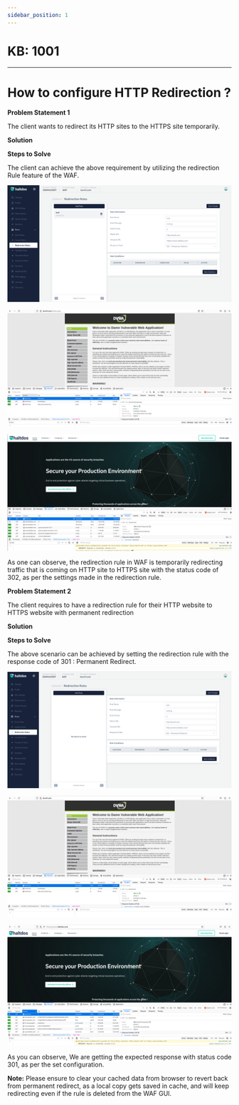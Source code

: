 ```yaml
---
sidebar_position: 1
---
```


# KB: 1001

---

# How to configure HTTP Redirection ?

**Problem Statement 1**

The client wants to redirect its HTTP sites to the HTTPS site temporarily.

**Solution**

**Steps to Solve**

The client can achieve the above requirement by utilizing the redirection Rule feature of the WAF.

![kb-1001.md](/img/waf/kb/v2/redirection_kb_1001_1.png)

![kb-1001.md](/img/waf/kb/v2/browser_kb_1001_2.png)

![kb-1001.md](/img/waf/kb/v2/browser_kb_1001_3.png)

As one can observe, the redirection rule in WAF is temporarily redirecting traffic that is coming on HTTP site to HTTPS site with the status code of 302, as per the settings made in the redirection rule.

**Problem Statement  2**

The client requires to have a redirection rule for their HTTP website to HTTPS website with permanent redirection

**Solution** 

**Steps to Solve**

The above scenario can be achieved by setting the redirection rule with the response code of 301 : Permanent Redirect.

![kb-1001.md](/img/waf/kb/v2/redirection_kb_1001_4.png)

![kb-1001.md](/img/waf/kb/v2/browser_kb_1001_5.png)

![kb-1001.md](/img/waf/kb/v2/browser_kb_1001_6.png)

As you can observe, We are getting the expected response with status code 301, as per the set configuration.

**Note:** Please ensure to clear your cached data from browser to revert back from permanent redirect, as a local copy gets saved in cache, and will keep redirecting even if the rule is deleted from the WAF GUI.